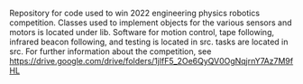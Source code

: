 Repository for code used to win 2022 engineering physics robotics competition. Classes used to implement objects for the various
sensors and motors is located under lib. Software for motion control, tape following, infrared beacon following, and testing is located in src.
tasks are located in src. For further information about the competition, see https://drive.google.com/drive/folders/1jlfF5_2Oe6QyQV0OgNqjrnY7Az7M9fHL 
